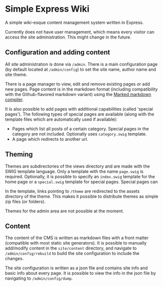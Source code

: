 Simple Express Wiki
===================

A simple wiki-esque content management system written in Express.

Currently does not have user management, which means every visitor can access the site administration. This might change in the future.


## Configuration and adding content

All site administration is done via `/admin`. There is a main configuration page (by default located at `/admin/config`) to set the site name, author name and site theme.

There is a page manager to view, edit and remove existing pages or add new pages. Page content is in the markdown format (including compatibility with the Github-flavored markdown variant) using the [Marked markdown compiler](https://github.com/chjj/marked).

It is also possible to add pages with additional capabilities (called 'special pages'). The following types of special pages are available (along with the template files which are automatically used if available):

* Pages which list all posts of a certain category. Special pages in the category are not included. Optionally uses `category.swig` template.
* A page which redirects to another url.


## Theming

Themes are subdirectories of the views directory and are made with the SWIG template language. Only a template with the name `page.swig` is required. Optionally, it is possible to specify an `index.swig` template for the home page or a `special.swig` template for special pages. Special pages can

In the template, links pointing to `/theme` are redirected to the assets directory of the theme. This makes it possible to distribute themes as simple zip files (or folders).

Themes for the admin area are not possible at the moment.


## Content

The content of the CMS is written as markdown files with a front matter (compatible with most static site generators). It is possible to manually add/modify content in the `site/content` directory, and navigate to `/admin/config/rebuild` to build the site configuration to include the changes.

The site configuration is written as a json file and contains site info and basic info about every page. It is possible to view the info in the json file by navigating to `/admin/config/dump`.